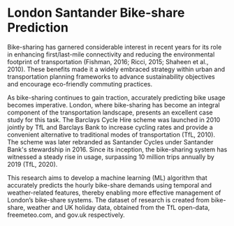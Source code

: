 # London Santander Bike-share Prediction
Bike-sharing has garnered considerable interest in recent years for its role in enhancing first/last-mile connectivity and reducing the environmental footprint of transportation (Fishman, 2016; Ricci, 2015; Shaheen et al., 2010). These benefits made it a widely embraced strategy within urban and transportation planning frameworks to advance sustainability objectives and encourage eco-friendly commuting practices.

As bike-sharing continues to gain traction, accurately predicting bike usage becomes imperative. London, where bike-sharing has become an integral component of the transportation landscape, presents an excellent case study for this task. The Barclays Cycle Hire scheme was launched in 2010 jointly by TfL and Barclays Bank to increase cycling rates and provide a convenient alternative to traditional modes of transportation (TfL, 2010). The scheme was later rebranded as Santander Cycles under Santander Bank's stewardship in 2016. Since its inception, the bike-sharing system has witnessed a steady rise in usage, surpassing 10 million trips annually by 2019 (TfL, 2020). 

This research aims to develop a machine learning (ML) algorithm that accurately predicts the hourly bike-share demands using temporal and weather-related features, thereby enabling more effective management of London’s bike-share systems. The dataset of research is created from bike-share, weather and UK holiday data, obtained from the
TfL open-data, freemeteo.com, and gov.uk respectively.

